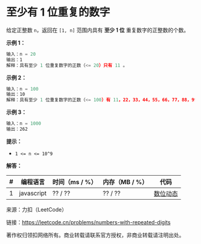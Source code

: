 # 至少有 1 位重复的数字

给定正整数 `n`，返回在 `[1, n]` 范围内具有 **至少 1 位** 重复数字的正整数的个数。

**示例 1：**

``` javascript
输入：n = 20
输出：1
解释：具有至少 1 位重复数字的正数（<= 20）只有 11 。
```

**示例 2：**

``` javascript
输入：n = 100
输出：10
解释：具有至少 1 位重复数字的正数（<= 100）有 11，22，33，44，55，66，77，88，99 和 100 。
```

**示例 3：**

``` javascript
输入：n = 1000
输出：262
```

**提示：**

- `1 <= n <= 10^9`

**解答：**

**#**|**编程语言**|**时间（ms / %）**|**内存（MB / %）**|**代码**
--|--|--|--|--
1|javascript|?? / ??|?? / ??|[数位动态](./javascript/ac_v1.js)

来源：力扣（LeetCode）

链接：https://leetcode.cn/problems/numbers-with-repeated-digits

著作权归领扣网络所有。商业转载请联系官方授权，非商业转载请注明出处。
